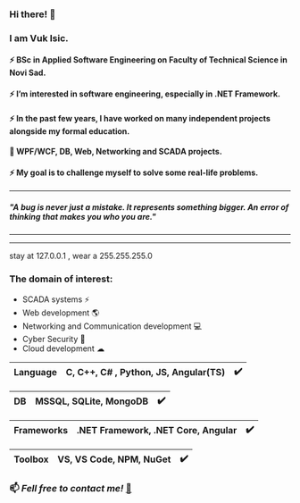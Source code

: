 ### Hi there! 👋

### I am Vuk Isic.
#### ⚡ BSc in Applied Software Engineering on Faculty of Technical Science in Novi Sad. 
#### ⚡ I’m interested in software engineering, especially in .NET Framework. 
#### ⚡ In the past few years, I have worked on many independent projects alongside my formal education.
#### 📁 WPF/WCF, DB, Web, Networking and SCADA projects.
#### ⚡ My goal is to challenge myself to solve some real-life problems.

<hr>

##### <i>"A bug is never just a mistake. It represents something bigger. An error of thinking that makes you who you are."</i>

<hr>

<hr>stay at 127.0.0.1 , wear a 255.255.255.0</hr>

### The domain of interest:
-  SCADA systems ⚡
-  Web development :earth_americas:
-  Networking and Communication development :computer:  
-  Cyber Security 🔐 
-  Cloud development ☁


  |Language| C, C++, <b>C# </b>, Python, JS, Angular(TS)| :heavy_check_mark: |
  |--------|----------|-----------|
  
  |DB| MSSQL, SQLite, MongoDB|:heavy_check_mark:|
  |--------|----------|-----------|
  
  |Frameworks| .NET Framework, .NET Core, Angular|:heavy_check_mark:|
  |--------|----------|-----------|
  
  |Toolbox| VS, VS Code, NPM, NuGet|:heavy_check_mark:|
  |--------|----------|-----------|
  

### 📫 <strong><i>Fell free to contact me!</i></strong> [💬](mailto:vukisic97@gmail.com)
